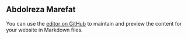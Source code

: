 ## Abdolreza Marefat

You can use the [editor on GitHub](https://github.com/rzamarefat/rzamarefat.github.io/edit/main/index.md) to maintain and preview the content for your website in Markdown files.
